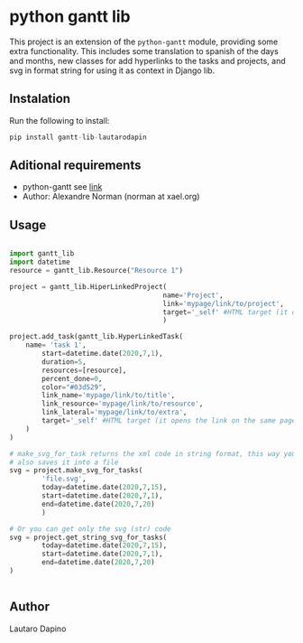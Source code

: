 # python gantt lib

This project is an extension of the `python-gantt` module, providing some extra functionality.
This includes some translation to spanish of the days and months, new classes for add hyperlinks to the tasks and projects, and svg in format string for using it as context in Django lib.

## Instalation

Run the following to install:

```python
pip install gantt-lib-lautarodapin
```

## Aditional requirements

* python-gantt see [link](https://pypi.org/project/python-gantt/)
* Author: Alexandre Norman (norman at xael.org)
 

## Usage
```python

import gantt_lib
import datetime
resource = gantt_lib.Resource("Resource 1")

project = gantt_lib.HiperLinkedProject(
                                      name='Project', 
                                      link='mypage/link/to/project',
                                      target='_self' #HTML target (it opens the link on the same page)
                                      )

project.add_task(gantt_lib.HyperLinkedTask(
    name= 'task 1',
        start=datetime.date(2020,7,1),
        duration=5,
        resources=[resource],
        percent_done=0,
        color="#03d529",
        link_name='mypage/link/to/title',
        link_resource='mypage/link/to/resource',
        link_lateral='mypage/link/to/extra',
        target='_self' #HTML target (it opens the link on the same page)
    )
)

# make_svg_for_task returns the xml code in string format, this way you can use it as context in django or flask
# also saves it into a file
svg = project.make_svg_for_tasks(
        'file.svg', 
        today=datetime.date(2020,7,15), 
        start=datetime.date(2020,7,1), 
        end=datetime.date(2020,7,20)
        )

# Or you can get only the svg (str) code
svg = project.get_string_svg_for_tasks(
        today=datetime.date(2020,7,15), 
        start=datetime.date(2020,7,1), 
        end=datetime.date(2020,7,20)
)



```

## Author

Lautaro Dapino

